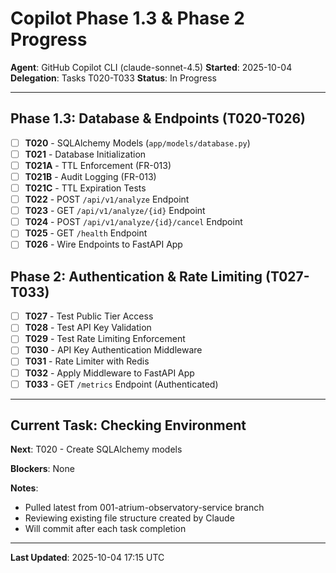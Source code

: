 # Copilot Phase 1.3 & Phase 2 Progress

**Agent**: GitHub Copilot CLI (claude-sonnet-4.5)
**Started**: 2025-10-04
**Delegation**: Tasks T020-T033
**Status**: In Progress

---

## Phase 1.3: Database & Endpoints (T020-T026)

- [ ] **T020** - SQLAlchemy Models (`app/models/database.py`)
- [ ] **T021** - Database Initialization
- [ ] **T021A** - TTL Enforcement (FR-013)
- [ ] **T021B** - Audit Logging (FR-013)
- [ ] **T021C** - TTL Expiration Tests
- [ ] **T022** - POST `/api/v1/analyze` Endpoint
- [ ] **T023** - GET `/api/v1/analyze/{id}` Endpoint
- [ ] **T024** - POST `/api/v1/analyze/{id}/cancel` Endpoint
- [ ] **T025** - GET `/health` Endpoint
- [ ] **T026** - Wire Endpoints to FastAPI App

## Phase 2: Authentication & Rate Limiting (T027-T033)

- [ ] **T027** - Test Public Tier Access
- [ ] **T028** - Test API Key Validation
- [ ] **T029** - Test Rate Limiting Enforcement
- [ ] **T030** - API Key Authentication Middleware
- [ ] **T031** - Rate Limiter with Redis
- [ ] **T032** - Apply Middleware to FastAPI App
- [ ] **T033** - GET `/metrics` Endpoint (Authenticated)

---

## Current Task: Checking Environment

**Next**: T020 - Create SQLAlchemy models

**Blockers**: None

**Notes**:
- Pulled latest from 001-atrium-observatory-service branch
- Reviewing existing file structure created by Claude
- Will commit after each task completion

---

**Last Updated**: 2025-10-04 17:15 UTC
